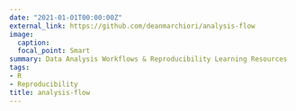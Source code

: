 ```yaml
---
date: "2021-01-01T00:00:00Z"
external_link: https://github.com/deanmarchiori/analysis-flow
image:
  caption: 
  focal_point: Smart
summary: Data Analysis Workflows & Reproducibility Learning Resources  
tags:
- R
- Reproducibility
title: analysis-flow
---
```

